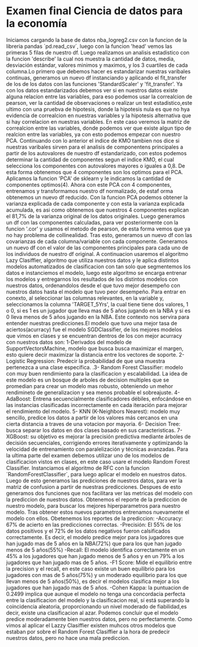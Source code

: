# Examen final Ciencia de datos para la economía 

Iniciamos cargando la base de datos nba_logreg2.csv con la funcion de la libreria pandas ´pd.read_csv´, luego con la funcion 'head' vemos las primeras 5 filas de nuestro df.
Luego realizamos un analisis estadistico con la funcion 'describe' la cual nos muestra la cantidad de datos, media, desviación estándar, valores minimos y maximos, y los 3 cuartiles de cada columna.Lo primero que debemos hacer es estandarizar nuestras varibales continuas, generamos un nuevo df instanciando y aplicando el fit_transfer de los de los datos con las funciones 'StandardScaler' y 'fit_transfer'. Ya con los datos estandarizados debemos ver si en nuestros datos existe alguna relacion entre las variables, para eso podemos usar la correalcion de pearson, ver la cantidad de observaciones o realizar un test estadistico,este ultimo con una pruebva de hipotesis, donde la hipotesis nula es que no hya evidencia de correalcion en nuestras variables y la hipotesis alternativa que si hay correlacion en nuestras variables. En este caso veremos la matriz de correalcion entre las variables, donde podemos ver que existe algun tipo de realcion entre las variables, ya con esto podemos empezar con nuestro PCA. Continuando con lo anterior el indice de KMO tambien nos dice si nuestras varibales sirven para el analisis de componentens principales a partir de los autovalores de nuestro df estandarizado, con estos podemos determinar la cantidad de componentes segun el indice KMO, el cual selecciona los componentes con autovalores mayores o iguales a 0,8. De esta forma obtenemos que 4 componentes son los optimos para el PCA. Aplicamos la funcion 'PCA' de sklearn y le indicamos la cantidad de componentes optimos(4). Ahora con este PCA con 4 componentes, entrenamos y transformamos nuestro df normalizado, de estaf orma obtenemos un nuevo df reducido. Con la funcion PCA podemos obtener la varianza explicada de cada componente y con esta la varianza explicada acumulada, es asi como obtenemos que nuestros 4 componentes explican el 81,7% de la varianza original de los datos originales. Luego generamos un df con las componentes calculadas, para ver posteriormente con la funcion '.cor' y usamos el metodo de pearson, de esta forma vemos que ya no hay problema de collinealidad. Tras esto, generamos un nuevo df con las covarianzas de cada columna/variable con cada componente. Generamos un nuevo df con el valor de las componentes principales para cada uno de los individuos de nuestro df original.
A continuacion usaremos el algoritmo Lazy Clasiffier, algoritmo que utiliza nuestros datos y le aplica distintos modelos automatizados de clasificacion con tan solo que segmentemos los datos e instanciemos el modelo, luego este algoritmo se encarga entrenar los modelos y entregarnos los resultados de los distintos modelos con nuestros datos, ordenandolos desde el que tuvo mejor desempeño con nuestros datos hasta el modelo que tuvo peor desempeño. Para entrar en conexto, al seleccionar las columnas relevantes, en la variable y, seleccionamos la columna 'TARGET_5Yrs', la cual tiene tiene dos valores, 1 o 0, si es 1 es un jugador que lleva mas de 5 años jugando en la NBA y si es 0 lleva menos de 5 años jugando en la NBA. Este contexto nos servira para entender nuestras predicciones.El modelo que tuvo una mejor tasa de aciertos(acurracy) fue el modelo SGDClassifier, de los mejores modelos que vimos en clases y se encuentran dentros de los con mejor acurracy con nuestros datos son: 1-Derivados del modelo de SupportVectorsMachine, modelo que busca busca maximizar el margen, esto quiere decir maximizar la distancia entre los vectores de soporte. 2-Logistic Regression: Predecir la probabilidad de que una muestra pertenezca a una clase específica. .3- Random Forest Classifier: modelo con muy buen rendimiento para la clasificacion y escalabilidad. La idea de este modelo es un bosque de arboles de decision multiples que se promedian para crear un modelo mas robusto, obteniendo un mehor rendimineto de generalizacion y sea menos probable el sobreajuste. 4- AdaBoost: Entrena secuencialmente clasificadores débiles, enfocándose en las instancias clasificadas incorrectamente en cada iteración para mejorar el rendimiento del modelo. 5- KNN (K-Neighbors Nearest): modelo muy sencillo, predice los datos a partir de los valores más cercanos en una cierta distancia a traves de una votacion por mayoria.  6- Decision Tree: busca separar los datos en dos clases basado en sus caracteristicas. 7- XGBoost: su objetivo es mejorar la precisión predictiva mediante árboles de decisión secuenciales, corrigiendo errores iterativamente y optimizando la velocidad de entrenamiento con paralelización y técnicas avanzadas.
Para la ultima parte del examen debemos utilizar uno de los modelos de clasificacion vistos en clases, en este caso usare el modelo Random Forest Classifier. Instanciamos el algoritmo de RFC con la funcion ´RandomForestClassifier´, para luego aplicar el modelo en nuestros datos. Luego de esto generamos las prediciones de nuestros datos, para ver la matriz de confusion a partir de nuestras predicciones. Despues de esto generamos dos funciones que nos facilitara ver las metricas del modelo con la prediccion de nuestros datos. Obtenemos el reporte de la prediccion de nuestro modelo, para buscar los mejores hiperparametros para nuestro modelo. Tras obtener estos nuevos parametros entrenamos nuevamente el modelo con ellos. Obetenemos los reportes de la prediccion: -Accuracy: 67% de acierto en las predicciones correctas. -Precisión: El 55% de los datos positivos y el 72% de los datos negativos fueron calsificados correctamente. Es decir, el modelo predice mejor para los jugadores que han jugado mas de 5 años en la NBA(72%) que para los que han jugado menos de 5 años(55%) -Recall: El modelo identifica correctamente en un 45% a los jugadores que han jugado menos de 5 años y en un 79% a los jugadores que han jugado mas de 5 años. -F1 Score: Mide el equilibrio entre la precision y el recall, en este caso existe un buen equilibrio para los jugadores con mas de 5 años(75%) y un moderado equilibrio para los que llevan menos de 5 años(50%), es decir el modelos clasifica mejor a los jugadores que han jugado mas de 5 años. -Cohen Kappa: la puntuacion de 0.2499 implica que aunque el modelo no tenga una concordacia perfecta entre la clasificacion del modelo y la clasificacion real, sí está superando la coincidencia aleatoria, proporcionando un nivel moderado de fiabilidad,es decir, existe una clasificacion al azar. Podemos concluir que el modelo predice moderadamente bien nuestros datos, pero no perfectamente. Como vimos al aplicar el Lazzy Clasiffier existen muhcos otros modelos que estaban por sobre el Random Forest Clasiffier a la hora de predecir nuestros datos, pero no hace una mala prediccion.

